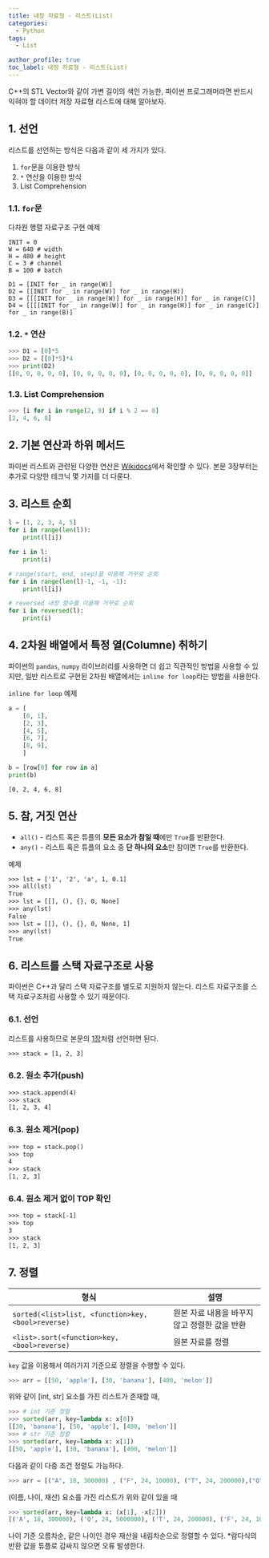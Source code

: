 ```yaml
---
title: 내장 자료형 - 리스트(List)
categories:
  - Python
tags:
  - List

author_profile: true
toc_label: 내장 자료형 - 리스트(List)
---
```

C++의 STL Vector와 같이 가변 길이의 색인 가능한, 파이썬 프로그래머라면 반드시 익혀야 할 데이터 저장 자료형 리스트에 대해 알아보자.

## 1. 선언
리스트를 선언하는 방식은 다음과 같이 세 가지가 있다.
1. `for`문을 이용한 방식
2. `*` 연산을 이용한 방식
3. List Comprehension

### 1.1. `for`문
<p class=short>다차원 행렬 자료구조 구현 예제</p>

```python::lineons
INIT = 0
W = 640 # width
H = 480 # height
C = 3 # channel
B = 100 # batch

D1 = [INIT for _ in range(W)]
D2 = [[INIT for _ in range(W)] for _ in range(H)]
D3 = [[[INIT for _ in range(W)] for _ in range(H)] for _ in range(C)]
D4 = [[[[INIT for _ in range(W)] for _ in range(H)] for _ in range(C)] for _ in range(B)]
```

### 1.2. `*` 연산
```python
>>> D1 = [0]*5
>>> D2 = [[0]*5]*4
>>> print(D2)
[[0, 0, 0, 0, 0], [0, 0, 0, 0, 0], [0, 0, 0, 0, 0], [0, 0, 0, 0, 0]]
```

### 1.3. List Comprehension
```python
>>> [i for i in range(2, 9) if i % 2 == 0]
[2, 4, 6, 8]
```

## 2. 기본 연산과 하위 메서드
파이썬 리스트와 관련된 다양한 연산은 [Wikidocs](https://wikidocs.net/14)에서 확인할 수 있다. 본문 3장부터는 추가로 다양한 테크닉 몇 가지를 더 다룬다.

## 3. 리스트 순회
```python
l = [1, 2, 3, 4, 5]
for i in range(len(l)):
    print(l[i])

for i in l:
    print(i)

# range(start, end, step)을 이용해 거꾸로 순회
for i in range(len(l)-1, -1, -1):
    print(l[i])

# reversed 내장 함수를 이용해 거꾸로 순회
for i in reversed(l):
    print(i)
```

## 4. 2차원 배열에서 특정 열(Columne) 취하기
파이썬의 `pandas`, `numpy` 라이브러리를 사용하면 더 쉽고 직관적인 방법을 사용할 수 있지만, 일반 리스트로 구현된 2차원 배열에서는 `inline for loop`라는 방법을 사용한다.

<p class=short><code>inline for loop</code> 예제</p>

```python
a = [
    [0, 1],
    [2, 3],
    [4, 5],
    [6, 7],
    [8, 9],
    ]

b = [row[0] for row in a]
print(b)
```
```
[0, 2, 4, 6, 8]
```

## 5. 참, 거짓 연산
- `all()` - 리스트 혹은 튜플의 **모든 요소가 참일 때**에만 `True`를 반환한다.
- `any()` - 리스트 혹은 튜플의 요소 중 **단 하나의 요소**만 참이면 `True`를 반환한다.

<p class=short>예제</p>

```txt
>>> lst = ['1', '2', 'a', 1, 0.1]
>>> all(lst)
True
>>> lst = [[], (), {}, 0, None]
>>> any(lst)
False
>>> lst = [[], (), {}, 0, None, 1]
>>> any(lst)
True
```

## 6. 리스트를 스택 자료구조로 사용
파이썬은 C++과 달리 스택 자료구조를 별도로 지원하지 않는다. 리스트 자료구조를 스택 자료구조처럼 사용할 수 있기 때문이다.

### 6.1. 선언
리스트를 사용하므로 본문의 [1장](#1-선언)처럼 선언하면 된다.
```txt
>>> stack = [1, 2, 3]
```

### 6.2. 원소 추가(push)
```txt
>>> stack.append(4)
>>> stack
[1, 2, 3, 4]
```

### 6.3. 원소 제거(pop)
```txt
>>> top = stack.pop()
>>> top
4
>>> stack
[1, 2, 3]
```

### 6.4. 원소 제거 없이 TOP 확인
```txt
>>> top = stack[-1]
>>> top
3
>>> stack
[1, 2, 3]
```

## 7. 정렬

형식 | 설명
--- | ---
`sorted(<list>list, <function>key, <bool>reverse)` | 원본 자료 내용을 바꾸지 않고 정렬한 값을 반환
`<list>.sort(<function>key, <bool>reverse)` | 원본 자료를 정렬

`key` 값을 이용해서 여러가지 기준으로 정렬을 수행할 수 있다.
```python
>>> arr = [[50, 'apple'], [30, 'banana'], [400, 'melon']]
```

위와 같이 [int, str] 요소를 가진 리스트가 존재할 때,
```python
>>> # int 기준 정렬
>>> sorted(arr, key=lambda x: x[0])
[[30, 'banana'], [50, 'apple'], [400, 'melon']]
>>> # str 기준 정렬
>>> sorted(arr, key=lambda x: x[1])
[[50, 'apple'], [30, 'banana'], [400, 'melon']]
```

다음과 같이 다중 조건 정렬도 가능하다.
```python
>>> arr = [("A", 18, 300000) , ("F", 24, 10000), ("T", 24, 200000),("Q", 24, 5000000), ("B", 70, 5000)]
```

(이름, 나이, 재산) 요소를 가진 리스트가 위와 같이 있을 때
```python
>>> sorted(arr, key=lambda x: (x[1], -x[2]))
[('A', 18, 300000), ('Q', 24, 5000000), ('T', 24, 200000), ('F', 24, 10000), ('B', 70, 5000)]
```
나이 기준 오름차순, 같은 나이인 경우 재산을 내림차순으로 정렬할 수 있다. *람다식의 반환 값을 튜플로 감싸지 않으면 오류 발생한다.
